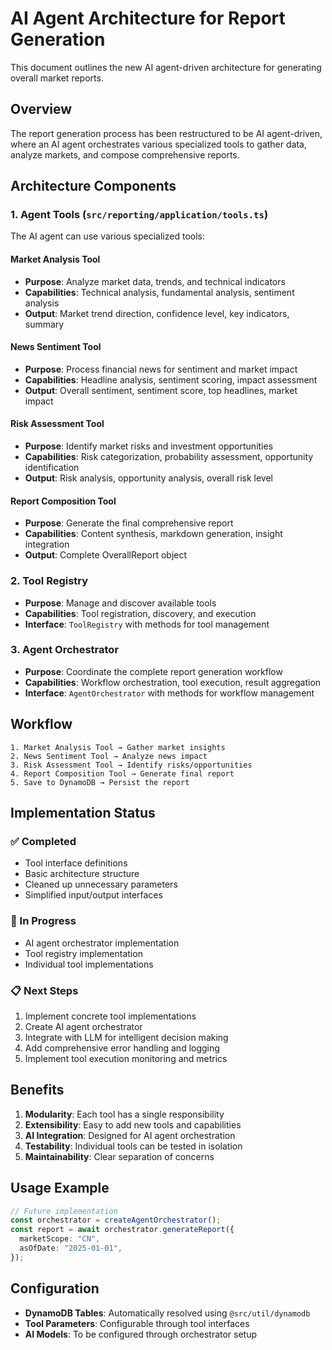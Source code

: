 # AI Agent Architecture for Report Generation

This document outlines the new AI agent-driven architecture for generating overall market reports.

## Overview

The report generation process has been restructured to be AI agent-driven, where an AI agent orchestrates various specialized tools to gather data, analyze markets, and compose comprehensive reports.

## Architecture Components

### 1. Agent Tools (`src/reporting/application/tools.ts`)

The AI agent can use various specialized tools:

#### Market Analysis Tool

- **Purpose**: Analyze market data, trends, and technical indicators
- **Capabilities**: Technical analysis, fundamental analysis, sentiment analysis
- **Output**: Market trend direction, confidence level, key indicators, summary

#### News Sentiment Tool

- **Purpose**: Process financial news for sentiment and market impact
- **Capabilities**: Headline analysis, sentiment scoring, impact assessment
- **Output**: Overall sentiment, sentiment score, top headlines, market impact

#### Risk Assessment Tool

- **Purpose**: Identify market risks and investment opportunities
- **Capabilities**: Risk categorization, probability assessment, opportunity identification
- **Output**: Risk analysis, opportunity analysis, overall risk level

#### Report Composition Tool

- **Purpose**: Generate the final comprehensive report
- **Capabilities**: Content synthesis, markdown generation, insight integration
- **Output**: Complete OverallReport object

### 2. Tool Registry

- **Purpose**: Manage and discover available tools
- **Capabilities**: Tool registration, discovery, and execution
- **Interface**: `ToolRegistry` with methods for tool management

### 3. Agent Orchestrator

- **Purpose**: Coordinate the complete report generation workflow
- **Capabilities**: Workflow orchestration, tool execution, result aggregation
- **Interface**: `AgentOrchestrator` with methods for workflow management

## Workflow

```
1. Market Analysis Tool → Gather market insights
2. News Sentiment Tool → Analyze news impact
3. Risk Assessment Tool → Identify risks/opportunities
4. Report Composition Tool → Generate final report
5. Save to DynamoDB → Persist the report
```

## Implementation Status

### ✅ Completed

- Tool interface definitions
- Basic architecture structure
- Cleaned up unnecessary parameters
- Simplified input/output interfaces

### 🚧 In Progress

- AI agent orchestrator implementation
- Tool registry implementation
- Individual tool implementations

### 📋 Next Steps

1. Implement concrete tool implementations
2. Create AI agent orchestrator
3. Integrate with LLM for intelligent decision making
4. Add comprehensive error handling and logging
5. Implement tool execution monitoring and metrics

## Benefits

1. **Modularity**: Each tool has a single responsibility
2. **Extensibility**: Easy to add new tools and capabilities
3. **AI Integration**: Designed for AI agent orchestration
4. **Testability**: Individual tools can be tested in isolation
5. **Maintainability**: Clear separation of concerns

## Usage Example

```typescript
// Future implementation
const orchestrator = createAgentOrchestrator();
const report = await orchestrator.generateReport({
  marketScope: "CN",
  asOfDate: "2025-01-01",
});
```

## Configuration

- **DynamoDB Tables**: Automatically resolved using `@src/util/dynamodb`
- **Tool Parameters**: Configurable through tool interfaces
- **AI Models**: To be configured through orchestrator setup
